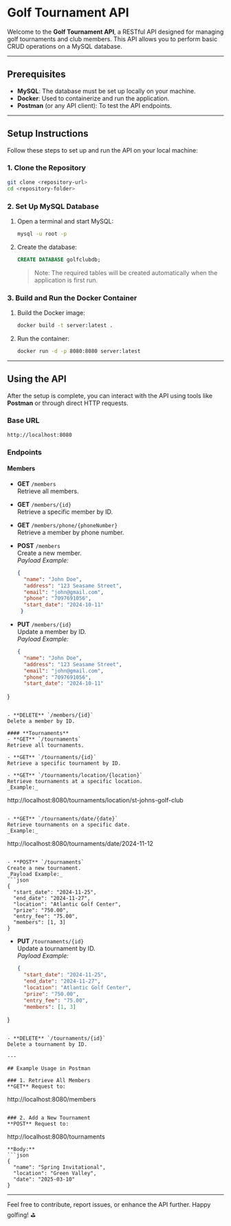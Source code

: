 
# Golf Tournament API

Welcome to the **Golf Tournament API**, a RESTful API designed for managing golf tournaments and club members. This API allows you to perform basic CRUD operations on a MySQL database.

---

## Prerequisites

- **MySQL**: The database must be set up locally on your machine.
- **Docker**: Used to containerize and run the application.
- **Postman** (or any API client): To test the API endpoints.

---

## Setup Instructions

Follow these steps to set up and run the API on your local machine:

### 1. Clone the Repository
```bash
git clone <repository-url>
cd <repository-folder>
```

### 2. Set Up MySQL Database
1. Open a terminal and start MySQL:
   ```bash
   mysql -u root -p
   ```
2. Create the database:
   ```sql
   CREATE DATABASE golfclubdb;
   ```
   > Note: The required tables will be created automatically when the application is first run.

### 3. Build and Run the Docker Container
1. Build the Docker image:
   ```bash
   docker build -t server:latest .
   ```
2. Run the container:
   ```bash
   docker run -d -p 8080:8080 server:latest
   ```

---

## Using the API

After the setup is complete, you can interact with the API using tools like **Postman** or through direct HTTP requests.

### Base URL
```
http://localhost:8080
```

### Endpoints

#### **Members**
- **GET** `/members`  
  Retrieve all members.
  
- **GET** `/members/{id}`  
  Retrieve a specific member by ID.
  
- **GET** `/members/phone/{phoneNumber}`  
  Retrieve a member by phone number.

- **POST** `/members`  
  Create a new member.  
  _Payload Example:_
  ```json
  {
    "name": "John Doe",
    "address": "123 Seasame Street",
    "email": "john@gmail.com",
    "phone": "7097691056",
    "start_date": "2024-10-11"
   }
  ```

- **PUT** `/members/{id}`  
  Update a member by ID.  
  _Payload Example:_
  ```json
  {
    "name": "John Doe",
    "address": "123 Seasame Street",
    "email": "john@gmail.com",
    "phone": "7097691056",
    "start_date": "2024-10-11"
}
  ```

- **DELETE** `/members/{id}`  
  Delete a member by ID.

#### **Tournaments**
- **GET** `/tournaments`  
  Retrieve all tournaments.
  
- **GET** `/tournaments/{id}`  
  Retrieve a specific tournament by ID.
  
- **GET** `/tournaments/location/{location}`  
  Retrieve tournaments at a specific location.  
  _Example:_  
  ```
  http://localhost:8080/tournaments/location/st-johns-golf-club
  ```

- **GET** `/tournaments/date/{date}`  
  Retrieve tournaments on a specific date.  
  _Example:_  
  ```
  http://localhost:8080/tournaments/date/2024-11-12
  ```

- **POST** `/tournaments`  
  Create a new tournament.  
  _Payload Example:_
  ```json
  {
    "start_date": "2024-11-25",
    "end_date": "2024-11-27",
    "location": "Atlantic Golf Center",
    "prize": "750.00",
    "entry_fee": "75.00",
    "members": [1, 3]
}
  ```

- **PUT** `/tournaments/{id}`  
  Update a tournament by ID.  
  _Payload Example:_
  ```json
  {
    "start_date": "2024-11-25",
    "end_date": "2024-11-27",
    "location": "Atlantic Golf Center",
    "prize": "750.00",
    "entry_fee": "75.00",
    "members": [1, 3]
}
  ```

- **DELETE** `/tournaments/{id}`  
  Delete a tournament by ID.

---

## Example Usage in Postman

### 1. Retrieve All Members
**GET** Request to:  
```
http://localhost:8080/members
```

### 2. Add a New Tournament
**POST** Request to:  
```
http://localhost:8080/tournaments
```
**Body:**
```json
{
  "name": "Spring Invitational",
  "location": "Green Valley",
  "date": "2025-03-10"
}
```

---

Feel free to contribute, report issues, or enhance the API further. Happy golfing! ⛳
